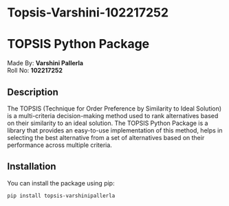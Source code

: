 # Topsis-Varshini-102217252

# TOPSIS Python Package

Made By: **Varshini Pallerla**  
Roll No: **102217252**

## Description

The TOPSIS (Technique for Order Preference by Similarity to Ideal Solution) is a multi-criteria decision-making method used to rank alternatives based on their similarity to an ideal solution. The TOPSIS Python Package is a library that provides an easy-to-use implementation of this method, helps in selecting the best alternative from a set of alternatives based on their performance across multiple criteria.

## Installation

You can install the package using pip:

```bash
pip install topsis-varshinipallerla
